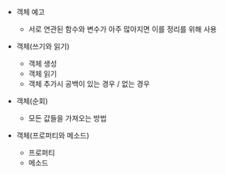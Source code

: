 * 객체 예고
    * 서로 연관된 함수와 변수가 아주 많아지면 이를 정리를 위해 사용

* 객체(쓰기와 읽기)
    * 객체 생성
    * 객체 읽기
    * 객체 추가시 공백이 있는 경우 / 없는 경우

* 객체(순회)
    * 모든 값들을 가져오는 방법

* 객체(프로퍼티와 메소드)
    * 프로퍼티
    * 메소드